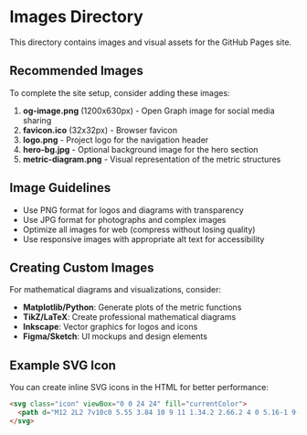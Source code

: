 # Images Directory

This directory contains images and visual assets for the GitHub Pages site.

## Recommended Images

To complete the site setup, consider adding these images:

1. **og-image.png** (1200x630px) - Open Graph image for social media sharing
2. **favicon.ico** (32x32px) - Browser favicon
3. **logo.png** - Project logo for the navigation header
4. **hero-bg.jpg** - Optional background image for the hero section
5. **metric-diagram.png** - Visual representation of the metric structures

## Image Guidelines

- Use PNG format for logos and diagrams with transparency
- Use JPG format for photographs and complex images
- Optimize all images for web (compress without losing quality)
- Use responsive images with appropriate alt text for accessibility

## Creating Custom Images

For mathematical diagrams and visualizations, consider:
- **Matplotlib/Python**: Generate plots of the metric functions
- **TikZ/LaTeX**: Create professional mathematical diagrams
- **Inkscape**: Vector graphics for logos and icons
- **Figma/Sketch**: UI mockups and design elements

## Example SVG Icon

You can create inline SVG icons in the HTML for better performance:

```html
<svg class="icon" viewBox="0 0 24 24" fill="currentColor">
  <path d="M12 2L2 7v10c0 5.55 3.84 10 9 11 1.34.2 2.66.2 4 0 5.16-1 9-5.45 9-11V7l-10-5z"/>
</svg>
```
